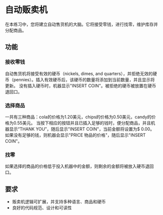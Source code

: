 # 自动贩卖机
在本练习中，您将建立自动售货机的大脑。它将接受零钱，进行找零，维护库存并分配商品。

## 功能
### 接收零钱
自动售货机将接受有效的硬币（nickels, dimes, and quarters），并拒绝无效的硬币（pennies）。插入有效硬币后，该硬币的数量将添加到当前数量，并且显示将更新。
没有插入硬币时，机器显示"INSERT COIN"。被拒绝的硬币被放置在硬币退回口。

### 选择商品
一共有三种商品：cola的价格为1.20美元，chips的价格为0.50美元，candy的价格为0.55美元。
当按下相应的按钮并且已插入足够的钱时，便分配商品，并且机器显示“THANK YOU”，随后显示"INSERT COIN"，当前金额将设置为$ 0.00。
如果没有足够的钱，则机器会显示"PRICE 物品的价格"，随后显示"INSERT COIN"。

### 找零
如果选择的商品的价格低于投入机器中的金额，则剩余的金额将被放入硬币退回口。

## 要求
* 贩卖机逻辑可扩展，并支持多种语言、商品和硬币
* 良好的代码规范、设计和可读性